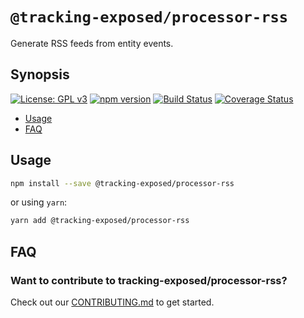 # `@tracking-exposed/processor-rss`

Generate RSS feeds from entity events.

## Synopsis

[![License: GPL v3](https://img.shields.io/badge/License-GPL%20v3-blue.svg)](https://www.gnu.org/licenses/gpl-3.0) [![npm version](https://img.shields.io/npm/v/@tracking-exposed/processor-rss.svg?style=flat)](https://www.npmjs.com/package/@tracking-exposed/processor-rss) [![Build Status](https://travis-ci.org/tracking-exposed/tracking-exposed.svg?branch=master)](https://travis-ci.org/tracking-exposed/tracking-exposed) [![Coverage Status](https://coveralls.io/repos/github/tracking-exposed/tracking-exposed/badge.svg)](https://coveralls.io/github/tracking-exposed/tracking-exposed)

- [Usage](#usage)
- [FAQ](#faq)

## Usage

```sh
npm install --save @tracking-exposed/processor-rss
```

or using `yarn`:

```sh
yarn add @tracking-exposed/processor-rss
```

## FAQ

### Want to contribute to tracking-exposed/processor-rss?

Check out our [CONTRIBUTING.md](../../CONTRIBUTING.md) to get started.
